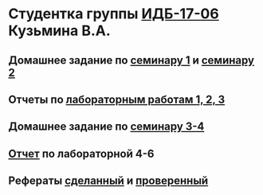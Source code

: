 # Студентка группы [ИДБ-17-06](https://github.com/stankin/design-2018/wiki/list-idb-17-06) Кузьмина В.А.

## Домашнее задание по [семинару 1](https://github.com/stankin/design-part-1/wiki/sem1) и [семинару 2](https://github.com/stankin/design-part-1/wiki/sem2)

## Отчеты по [лабораторным работам 1, 2, 3](https://github.com/kereunk/KuzminaValeriya.github.io/wiki/%D0%9E%D1%82%D1%87%D0%B5%D1%82-%D0%BF%D0%BE-%D0%BB%D0%B0%D0%B1%D0%BE%D1%80%D0%B0%D1%82%D0%BE%D1%80%D0%BD%D1%8B%D0%BC-%D1%80%D0%B0%D0%B1%D0%BE%D1%82%D0%B0%D0%BC-1,-2,-3)

## Домашнее задание по [семинару 3-4](https://github.com/kereunk/KuzminaValeriya.github.io/wiki/%D0%A1%D0%B5%D0%BC%D0%B8%D0%BD%D0%B0%D1%80-3-%D0%B8-4)

## [Отчет](https://github.com/kereunk/KuzminaValeriya.github.io/wiki/%D0%9E%D1%82%D1%87%D0%B5%D1%82-%D0%BF%D0%BE-%D0%BB%D0%B0%D0%B1%D0%BE%D1%80%D0%B0%D1%82%D0%BE%D1%80%D0%BD%D0%BE%D0%B9-4) по лабораторной 4-6

## Рефераты [сделанный](https://github.com/stankin/design-part-1/wiki/exam06-1) и [проверенный](https://github.com/stankin/design-part-1/wiki/exam07-6)
